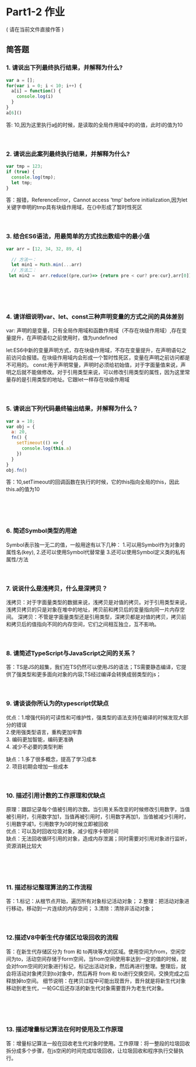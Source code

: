 # Part1-2 作业

( 请在当前文件直接作答 )

## 简答题

### 1. 请说出下列最终执行结果，并解释为什么?

```javascript
var a = [];
for(var i = 0; i < 10; i++) {
  a[i] = function() {
    console.log(i)
  }
}
a[6]()
```
答: 10,因为这里执行a[6]()的时候，是读取的全局作用域中的i的值，此时i的值为10
　

　

### 2. 请说出此案列最终执行结果，并解释为什么?

```javascript
var tmp = 123;
if (true) {
  console.log(tmp);
  let tmp;
}
```
答：报错，ReferenceError，Cannot access 'tmp' before initialization,因为let 关键字申明的tmp具有块级作用域，在{}中形成了暂时性死区
　

　

### 3. 结合ES6语法，用最简单的方式找出数组中的最小值

```javascript
var arr = [12, 34, 32, 89, 4]
```
```javascript
  // 方法一：
  let min1 = Math.min(...arr)
  // 方法二：
 let min2 =  arr.reduce((pre,cur)=> {return pre < cur? pre:cur},arr[0])
```
　

　

### 4. 请详细说明var、let、const三种声明变量的方式之间的具体差别
var: 声明的是变量，只有全局作用域和函数作用域（不存在块级作用域）,存在变量提升，在声明语句之前使用时，值为undefined

let:ES6中新的变量声明方式，存在块级作用域，不存在变量提升，在声明语句之前访问会报错。在块级作用域内会形成一个暂时性死区，变量在声明之前访问都是不可用的。
const:用于声明常量，声明时必须给初始值，对于字面量值来说，声明之后就不能做修改。对于引用类型来说，可以修改引用类型的属性，因为这里常量存的是引用类型的地址。它跟let一样存在块级作用域
　

　

### 5. 请说出下列代码最终输出结果，并解释为什么？

```javascript
var a = 10;
var obj = {
  a: 20,
  fn() {
    setTimeout(() => {
      console.log(this.a)
    })
  }
}
obj.fn()
```
答：10,setTimeout的回调函数在执行的时候，它的this指向全局的this，因此this.a的值为10

　

　

### 6. 简述Symbol类型的用途
Symbol表示独一无二的值，一般用途有以下几种：
1.可以用Symbol作为对象的属性名(key),
2.还可以使用Symbol代替常量
3.还可以使用Symbol定义类的私有属性/方法
　

　

### 7. 说说什么是浅拷贝，什么是深拷贝？

浅拷贝：对于字面量类型的数据来说，浅拷贝是对值的拷贝。对于引用类型来说，浅拷贝拷贝的只是对象在堆中的地址，拷贝前和拷贝后的变量指向同一片内存空间。
深拷贝：不管是字面量类型还是引用类型，深拷贝都是对值的拷贝，拷贝前和拷贝后的值指向不同的内存空间，它们之间相互独立，互不影响。
　

　

### 8. 请简述TypeScript与JavaScript之间的关系？
答：TS是JS的超集，我们在TS仍然可以使用JS的语法；TS需要静态编译，它提供了强类型和更多面向对象的内容;TS经过编译会转换成弱类型的js；
　

　

### 9. 请谈谈你所认为的typescript优缺点
优点：1.增强代码的可读性和可维护性，强类型的语法支持在编译的时候发现大部分的错误  
      2.使用强类型语言，重构更加牢靠  
      3. 编码更加智能，编码更准确  
      4. 减少不必要的类型判断  

缺点：1.多了很多概念，提高了学习成本  
      2. 项目初期会增加一些成本
　

　

### 10. 描述引用计数的工作原理和优缺点
原理：跟踪记录每个值被引用的次数。当引用关系改变的时候修改引用数字，当值被引用时，引用数字加1，当值再被引用时，引用数字再加1，当值被减少引用时，引用数字减1，引用数字为0的时候立即被回收  
优点：可以及时回收垃圾对象，减少程序卡顿时间  
缺点：无法回收循环引用的对象，造成内存泄漏；同时需要对引用对象进行监听，资源消耗比较大

　

　

### 11. 描述标记整理算法的工作流程
答：1.标记：从根节点开始，遍历所有对象标记活动对象；
    2.整理：把活动对象进行移动，移动到一片连续的内存空间；
    3.清除：清除非活动对象；
　

　

### 12.描述V8中新生代存储区垃圾回收的流程
答：在新生代存储区分为 from 和 to两块等大的区域。使用空间为from，空闲空间为to，活动空间存储于form空间，当from空间使用率达到一定的值的时候，就会对from空间的对象进行标记，标记出活动对象，然后再进行整理。整理后，就会将活动对象拷贝到to对象中，然后再将
from 和 to进行交换空间，交换完成之后释放掉to空间。
细节说明：在拷贝过程中可能出现晋升，晋升就是将新生代对象移动到老生代，一轮GC后还存活的新生代对象需要晋升为老生代对象。
 
　

　

### 13. 描述增量标记算法在何时使用及工作原理
答：增量标记算法一般在回收老生代对象时使用。工作原理：将一整段的垃圾回收拆分成多个步骤，在js空闲的时间完成垃圾回收，让垃圾回收和程序执行交替执行。
　

　